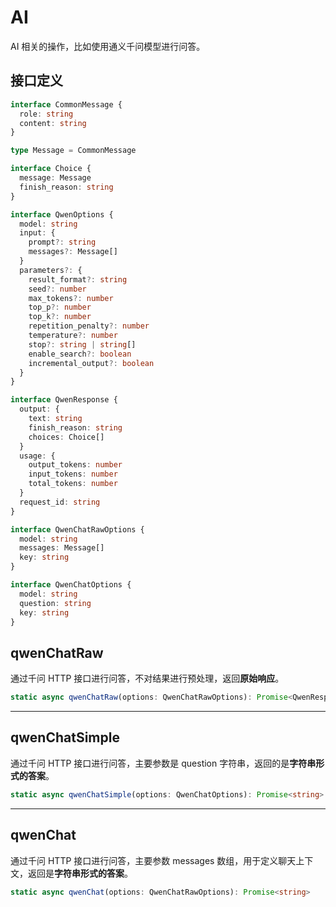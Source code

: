 # AI
AI 相关的操作，比如使用通义千问模型进行问答。

## 接口定义
```typescript
interface CommonMessage {
  role: string
  content: string
}

type Message = CommonMessage

interface Choice {
  message: Message
  finish_reason: string
}

interface QwenOptions {
  model: string
  input: {
    prompt?: string
    messages?: Message[]
  }
  parameters?: {
    result_format?: string
    seed?: number
    max_tokens?: number
    top_p?: number
    top_k?: number
    repetition_penalty?: number
    temperature?: number
    stop?: string | string[]
    enable_search?: boolean
    incremental_output?: boolean
  }
}

interface QwenResponse {
  output: {
    text: string
    finish_reason: string
    choices: Choice[]
  }
  usage: {
    output_tokens: number
    input_tokens: number
    total_tokens: number
  }
  request_id: string
}

interface QwenChatRawOptions {
  model: string
  messages: Message[]
  key: string
}

interface QwenChatOptions {
  model: string
  question: string
  key: string
}
```

## qwenChatRaw
通过千问 HTTP 接口进行问答，不对结果进行预处理，返回**原始响应**。

```typescript
static async qwenChatRaw(options: QwenChatRawOptions): Promise<QwenResponse>
```

---

## qwenChatSimple
通过千问 HTTP 接口进行问答，主要参数是 question 字符串，返回的是**字符串形式的答案**。

```typescript
static async qwenChatSimple(options: QwenChatOptions): Promise<string>
```

---

## qwenChat
通过千问 HTTP 接口进行问答，主要参数 messages 数组，用于定义聊天上下文，返回是**字符串形式的答案**。

```typescript
static async qwenChat(options: QwenChatRawOptions): Promise<string>
```
